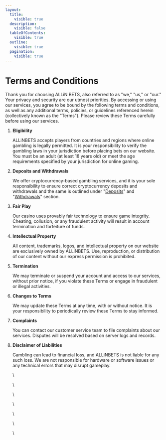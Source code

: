 ```yaml
---
layout:
  title:
    visible: true
  description:
    visible: false
  tableOfContents:
    visible: true
  outline:
    visible: true
  pagination:
    visible: true
---
```


# Terms and Conditions

Thank you for choosing ALLiN BETS, also referred to as "we," "us," or "our." Your privacy and security are our utmost priorities. By accessing or using our services, you agree to be bound by the following terms and conditions, as well as any additional terms, policies, or guidelines referenced herein (collectively known as the "Terms"). Please review these Terms carefully before using our services.

1.  **Eligibility**

    ALLiNBETS accepts players from countries and regions where online gambling is legally permitted. It is your responsibility to verify the gambling laws in your jurisdiction before placing bets on our website. You must be an adult (at least 18 years old) or meet the age requirements specified by your jurisdiction for online gaming.
2.  **Deposits and Withdrawals**

    We offer cryptocurrency-based gambling services, and it is your sole responsibility to ensure correct cryptocurrency deposits and withdrawals and the same is outlined under "[Deposits](../getting-started/deposit-options.md)" and "[Withdrawals](../getting-started/withdrawals-and-limits.md)" section.
3.  **Fair Play**

    Our casino uses provably fair technology to ensure game integrity. Cheating, collusion, or any fraudulent activity will result in account termination and forfeiture of funds.
4.  **Intellectual Property**

    All content, trademarks, logos, and intellectual property on our website are exclusively owned by ALLiNBETS. Use, reproduction, or distribution of our content without our express permission is prohibited.
5.  **Termination**

    We may terminate or suspend your account and access to our services, without prior notice, if you violate these Terms or engage in fraudulent or illegal activities.
6.  **Changes to Terms**

    We may update these Terms at any time, with or without notice. It is your responsibility to periodically review these Terms to stay informed.
7.  **Complaints**

    You can contact our customer service team to file complaints about our services. Disputes will be resolved based on server logs and records.
8.  **Disclaimer of Liabilities**

    Gambling can lead to financial loss, and ALLiNBETS is not liable for any such loss. We are not responsible for hardware or software issues or any technical errors that may disrupt gameplay.

    \


    \


    \


    \


    \


    \


    \
